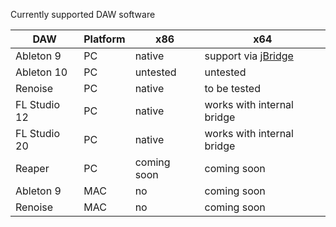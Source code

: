 Currently supported DAW software

|DAW|Platform|x86|x64|
|--|--|--|--|
|Ableton 9|PC|native|support via [jBridge](https://jstuff.wordpress.com/jbridge/)|
|Ableton 10|PC|untested|untested|
|Renoise|PC|native|to be tested|
|FL Studio 12|PC|native|works with internal bridge|
|FL Studio 20|PC|native|works with internal bridge|
|Reaper|PC|coming soon|coming soon|
|Ableton 9|MAC|no|coming soon|
|Renoise|MAC|no|coming soon|
